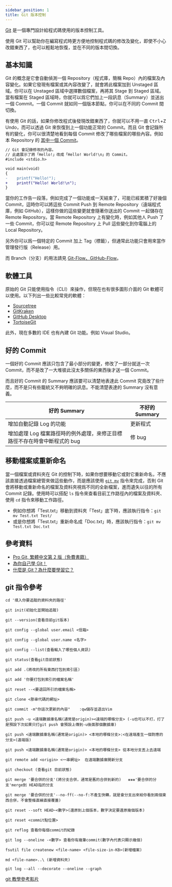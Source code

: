 ```yaml
---
sidebar_position: 1
title: Git 版本控制
---
```


[Git](https://git-scm.com/) 是一個專門設計給程式碼使用的版本控制工具。

使用 Git 可以幫助你在編寫程式時更方便地控制程式碼的修改及變化，即使不小心改錯東西了，也可以輕鬆地恢復，並在不同的版本間切換。

## 基本知識
Git 的概念是它會自動偵測一個 Repository（程式庫，簡稱 Repo）內的檔案及內容變化。如果它發現有檔案或其內容改變了，就會將此檔案加到 Unstaged 區域。你可以在 Unstaged 區域中選擇數個檔案，再將其 Stage 到 Staged 區域。當有檔案在 Staged 區域時，你就可以爲它們加上一段訊息（Summary）並送出一個 Commit。一個 Commit 就如同一個版本節點，你可以在不同的 Commit 間切換。

有使用 Git 的話，如果你修改程式後發現改錯東西了，你就可以不用一直 <kbd>Ctrl</kbd>+<kbd>Z</kbd> Undo，而可以透過 Git 來恢復到上一個功能正常的 Commit。而且 Git 會記錄所有的變化，你可以很清楚地看到每個 Commit 修改了哪些檔案的哪些內容。例如本 Repository 的 [其中一個 Commit](https://github.com/nfu-irs-lab/docs/commit/ba29bf709b1a244b9b951eb565e527679b602c5f?branch=ba29bf709b1a244b9b951eb565e527679b602c5f&diff=split)。

```diff
// Git 會記錄修改的內容。
// 此處展示了將「Hello!」改成「Hello! World!\n」的 Commit。
#include <stdio.h>

void main(void)
{
-    printf("Hello!");
+    printf("Hello! World!\n");
}
```

當你的工作告一段落，例如完成了一個功能或一天結束了，可能已經累積了好幾個 Commit，這時你可以將這些 Commit Push 到 Remote Repository（遠端程式庫，例如 GitHub），這樣你做的這些變更就會隨著你送出的 Commit 一起儲存在 Remote Repository。當 Remote Repository 上有變化時，例如其他人 Push 了一些 Commit，你可以從 Remote Repository 上 Pull 這些變化到你電腦上的 Local Repository。

另外你可以爲一個特定的 Commit 加上 Tag（標籤），但通常此功能只會用來當作管理發行版（Release）用。

而 Branch（分支）的用法請見 [Git-Flow、GitHub-Flow](./workflow)。

## 軟體工具
原始的 Git 只能使用指令（CLI）來操作，但現在也有很多圖形介面的 Git 軟體可以使用。以下列出一些比較常見的軟體：

- [Sourcetree](https://www.sourcetreeapp.com/)
- [GitKraken](https://www.gitkraken.com/)
- [GitHub Desktop](https://desktop.github.com/)
- [TortoiseGit](https://tortoisegit.org/)

此外，現在多數的 IDE 也有內建 Git 功能。例如 Visual Studio。

## 好的 Commit
一個好的 Commit 應該只包含了最小部分的變更，修改了一部分就送一次 Commit，而不是改了一大堆彼此沒太多關係的東西後才送一個 Commit。

而且好的 Commit 的 Summary 應該要可以清楚地表達此 Commit 究竟改了些什麼，而不是只有些籠統又不夠明確的訊息。不能清楚表達的 Summary 沒有意義。

| 好的 Summary                                                         | 不好的 Summary |
|---------------------------------------------------------------------|----------------|
| 增加自動記錄 Log 的功能                                               | 更新程式       |
| 增加處理 Log 檔案路徑時的例外處理，來修正目標路徑不存在時會中斷程式的 bug | 修 bug         |


## 移動檔案或重新命名
當一個檔案或資料夾在 Git 的控制下時，如果你想要移動它或對它重新命名，不應該直接透過檔案總管來做這些動作，而是應該使用 [`git mv`](https://git-scm.com/docs/git-mv) 指令來完成，否則 Git 會將移動或重新命名的檔案及資料夾視爲不同的全新檔案，進而遺失以往的所有 Commit 記錄。使用時可以搭配 `ls` 指令來查看目前工作路徑內的檔案及資料夾、使用 `cd` 指令來移動工作路徑。

- 例如你想將「Test.txt」移動到資料夾「Test」底下時，應該執行指令：`git mv Test.txt Test/`
- 或是你想將「Test.txt」重新命名成「Doc.txt」時，應該執行指令：`git mv Test.txt Doc.txt`

## 參考資料
- [Pro Git, 繁體中文第 2 版（免費書籍）](https://taichunmin.gitlab.io/progit2-zh-tw/)
- [為你自己學 Git！](https://gitbook.tw/chapters/introduction/about-this-book.html)
- [什麼是 Git？為什麼要學習它？](https://gitbook.tw/chapters/introduction/what-is-git.html)

## git 指令參考
```
cd '填入你要追蹤的資料夾的路徑'

git init(初始化並開始追蹤)

git --version(查看目前git版本)

git config --global user.email <信箱>

git config --global user.name <名字>

git config --list(查看輸入了哪些個人資訊)

git status(查看git目前狀態)

git add .(將改的所有東西打包到索引區)

git add '你要打包到索引的檔案名稱'

git reset --<要退回所引的檔案名稱>

git clone <那串代碼的網址>

git commit -m"你這次更新的內容"    :qw儲存並退出Vim

git push -u <遠端數據庫名稱(通常是origin)><遠端的哪條分支> (-u也可以不打，打了是預設下次如果只打git push 會預設上傳到-u後面那個數據庫)

git push <遠端數據庫名稱(通常是origin)> <本地的哪條分支>:<在遠端產生一個對應的分支>(遠端版)

git push <遠端數據庫名稱(通常是origin)> <本地的哪條分支> 從本地分支丟上去遠端

git remote add <origin> <一串網址>	在遠端數據庫開新分支

git checkout (查看git 目前狀態)

git merge '要合併的分支'(將分支合併，通常是舊的合併到新的)   ⨳⨳⨳'要合併的分支'merge到 HEAD指的分支

git merge '要合併的分支'--no-ff(--no-f:不產生快轉，就是會分支出來給你看到兩個東西合併，不會整條直線直接覆蓋)

git reset --soft HEAD~<數字>(還原到上個版本，數字決定要還原幾個版本)

git reset <commit點位置>

git reflog 查看你每個commit的紀錄

git log --oneline -<數字>	查看你有幾筆commit(數字內代表只顯示幾個)

fsutil file createnew <file-name> <file-size-in-KB>(新增檔案)

md <file-name>..\ (新增資料夾)

git log --all --decorate --oneline --graph

```
[git 教學參考影片](https://www.youtube.com/watch?v=PNEM7CH3ZAg&list=PLYrA-SsMvTPOZeB6DHvB0ewl3miMf-2tj)
